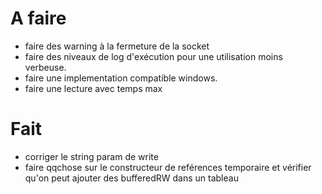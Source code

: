 A faire
=======
  - faire des warning à la fermeture de la socket
  - faire des niveaux de log d'exécution pour une utilisation moins verbeuse.
  - faire une implementation compatible windows.
  - faire une lecture avec temps max

Fait
====
  - corriger le string param de write
  - faire qqchose sur le constructeur de reférences temporaire et
    vérifier qu'on peut ajouter des bufferedRW dans un tableau

